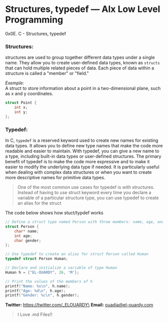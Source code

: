 # Structures, typedef — Alx Low Level Programming
0x0E. C - Structures, typedef

### Structures:
structures are used to group together different data types under a single name. They allow you to create user-defined data types, known as `structs` that can hold multiple related pieces of data. Each piece of data within a structure is called a "member" or "field."

*Exemple:*\
A struct to store information about a point in a two-dimensional plane, such as x and y coordinates.
```c
struct Point {
    int x;
    int y;
};
```

### Typedef:
In C, `typedef` is a reserved keyword used to create new names for existing data types. It allows you to define new type names that make the code more readable and easier to maintain. With typedef, you can give a new name to a type, including built-in data types or user-defined structures.
The primary benefit of typedef is to make the code more expressive and to make it easier to modify the underlying data type if needed. It is particularly useful when dealing with complex data structures or when you want to create more descriptive names for primitive data types.
> One of the most common use cases for typedef is with structures. Instead of having to use struct keyword every time you declare a variable of a particular structure type, you can use typedef to create an alias for the struct

The code below shows how stuct/typdef works

```c
// Define a struct type named Person with three members: name, age, and gender
struct Person {
    char* name;
    int age;
    char gender;
};

// Use typedef to create an alias for struct Person called Human
typedef struct Person Human;

// Declare and initialize a variable of type Human
Human h = {"EL-OUARDY", 26, 'M'};

// Print the values of the members of h
printf("Name: %s\n", h.name);
printf("Age: %d\n", h.age);
printf("Gender: %c\n", h.gender);

```

**Twitter:** https://twitter.com/_ELOUARDY\
**Email:** ouadia@el-ouardy.com

> I Love .md Files!!

